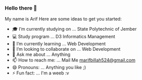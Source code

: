 ### Hello there 👋

My name is Arif
Here are some ideas to get you started:

- 🎓 I’m currently studying on ... State Polytechnic of Jember
- 💻 Study program ... D3 Informatics Management
- 🌱 I’m currently learning ... Web Development
- 👯 I’m looking to collaborate on ... Web Development
- 💬 Ask me about ... Anything
- 📫 How to reach me: ... Mail Me marifbillah524@gmail.com
- 😄 Pronouns: ... Anything you like ;)
- ⚡ Fun fact: ... I'm a weeb :v
